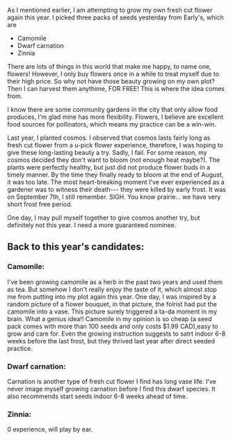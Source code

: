 As I mentioned earlier, I am attempting to grow my own fresh cut flower again this year. I picked three packs of seeds yesterday from Early's, which are 
* Camomile
* Dwarf carnation
* Zinnia 


There are lots of things in this world that make me happy, to name one, flowers! However, I only buy flowers once in a while to treat myself due to their high price. So why not have those beauty growing on my own plot? Then I can harvest them anythime, FOR FREE! This is where the idea comes from. 

I know there are some community gardens in the city that only allow food produces, I'm glad mine has more flexibility. Flowers, I believe are excellent food sources for pollinators, which means my practice can be a win-win. 

Last year, I planted cosmos.  I observed that cosmos lasts fairly long as fresh cut flower from a u-pick flower experience, therefore, I was hoping to give these long-lasting beauty a try. Sadly, I fail. For some reason, my cosmos decided they don't want to bloom (not enough heat maybe?). The plants were perfectly healthy, but just did not produce flower buds in a timely manner. By the time they finally ready to bloom at the end of August, it was too late. The most heart-breaking moment I've ever experienced as a gardener was to witness their death--- they were killed by early frost. It was on September 7th, I still remember. SIGH. You know prairie... we have very short frost free period. 

One day, I may pull myself together to give cosmos another try, but definitely not this year. I need a more guaranteed nominee.

## Back to this year's candidates:

### Camomile:
I've been growing camomile as a herb in the past two years and used them as tea. But somehow I don't really enjoy the taste of it, which almost stop me from putting into my plot again this year. One day, I was inspired by a random picture of a flower bouquet, in that picture, the folrist had put the camomile into a vase. This picture surely triggered a ta-da moment in my brain. What a genius idea!! Camomile in my opinion is so cheap (a seed pack comes with more than 100 seeds and only costs $1.99 CAD),easy to grow and care for. Even the growing instruction suggests to satrt indoor 6-8 weeks before the last frost, but they thrived last year after direct seeded practice. 

### Dwarf carnation:
Carnation is another type of fresh cut flower I find has long vase life. I've never image myself growing carnation before I find this dwarf species. It also recommends start seeds indoor 6-8 weeks ahead of time. 


### Zinnia:
0 experience, will play by ear. 
